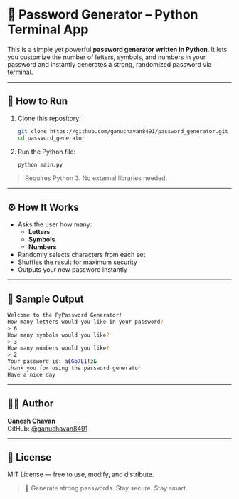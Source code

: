 # 🔐 Password Generator – Python Terminal App

This is a simple yet powerful **password generator written in Python**. It lets you customize the number of letters, symbols, and numbers in your password and instantly generates a strong, randomized password via terminal.

---

## 🚀 How to Run

1. Clone this repository:
   ```bash
   git clone https://github.com/ganuchavan8491/password_generator.git
   cd password_generator
   ```

2. Run the Python file:
   ```bash
   python main.py
   ```

> Requires Python 3. No external libraries needed.

---

## ⚙️ How It Works

- Asks the user how many:
  - **Letters**
  - **Symbols**
  - **Numbers**  
- Randomly selects characters from each set  
- Shuffles the result for maximum security  
- Outputs your new password instantly

---

## 🎯 Sample Output

```bash
Welcome to the PyPassword Generator!
How many letters would you like in your password?
> 6
How many symbols would you like?
> 3
How many numbers would you like?
> 2
Your password is: a$Gb7L1!z&
thank you for using the password generator
Have a nice day
```

---

## 🧑‍💻 Author

**Ganesh Chavan**  
GitHub: [@ganuchavan8491](https://github.com/ganuchavan8491)

---

## 📜 License

MIT License — free to use, modify, and distribute.

> 🎉 Generate strong passwords. Stay secure. Stay smart.
